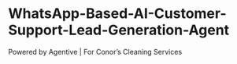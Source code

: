 # WhatsApp-Based-AI-Customer-Support-Lead-Generation-Agent
Powered by Agentive | For Conor’s Cleaning Services
